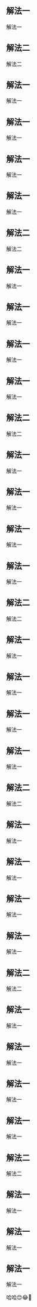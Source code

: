 ## 解法一

解法一

## 解法二

解法二

## 解法一

解法一

## 解法一

解法一

## 解法一

解法一

## 解法一

解法一

## 解法二

解法二



## 解法一

解法一

## 解法一

解法一

## 解法一

解法一

## 解法一

解法一

## 解法二

解法二



## 解法一

解法一

## 解法一

解法一

## 解法一

解法一

## 解法一

解法一

## 解法二

解法二



## 解法一

解法一

## 解法一

解法一

## 解法一

解法一

## 解法一

解法一

## 解法二

解法二



## 解法一

解法一

## 解法一

解法一

## 解法一

解法一

## 解法一

解法一

## 解法二

解法二



## 解法一

解法一

## 解法一

解法一

## 解法一

解法一

## 解法一

解法一

## 解法二

解法二



## 解法一

解法一

## 解法一

解法一

## 解法一

解法一

哈哈😊😂🤣